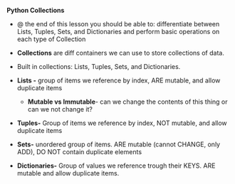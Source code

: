 **Python Collections**
- @ the end of this lesson you should be able to: differentiate between Lists, Tuples, Sets, and Dictionaries and perform basic operations on each type of Collection
- **Collections** are diff containers we can use to store collections of data.
- Built in collections: Lists, Tuples, Sets, and Dictionaries.


- **Lists -** group of items we reference by index, ARE mutable, and allow duplicate items
    - **Mutable vs Immutable**- can we change the contents of this thing or can we not change it?
- **Tuples-** Group of items we reference by index, NOT mutable, and allow duplicate items
- **Sets-** unordered group of items. ARE mutable (cannot CHANGE, only ADD), DO NOT contain duplicate elements
- **Dictionaries-** Group of values we reference trough their KEYS. ARE mutable and allow duplicate items.